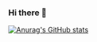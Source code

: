 ### Hi there 👋
[![Anurag's GitHub stats](https://github-readme-stats.vercel.app/api?username=p-hannemann)](https://github.com/anuraghazra/github-readme-stats)

<!--
**p-hannemann/p-hannemann** is a ✨ _special_ ✨ repository because its `README.md` (this file) appears on your GitHub profile.

Here are some ideas to get you started:

- 🔭 I’m currently working on ...
- 🌱 I’m currently learning ...
- 👯 I’m looking to collaborate on ...
- 🤔 I’m looking for help with ...
- 💬 Ask me about ...
- 📫 How to reach me: ...
- 😄 Pronouns: ...
- ⚡ Fun fact: ...
-->
